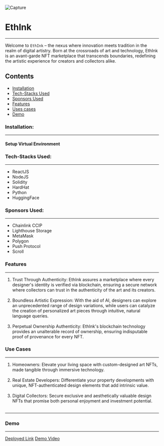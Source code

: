 ![Capture]()

# EthInk
---

Welcome to `EthInk` – the nexus where innovation meets tradition in the realm of digital artistry. Born at the crossroads of art and technology, EthInk is an avant-garde NFT marketplace that transcends boundaries, redefining the artistic experience for creators and collectors alike.

Contents
---

* [Installation](#installation)
* [Tech-Stacks Used](#tech-stacks-used)
* [Sponsors Used](#sponsors-used)
* [Features](#features)
* [Uses cases](#use-cases)
* [Demo](#demo)

### Installation:
---
#### Setup Virtual Environment



### Tech-Stacks Used:
---

- ReactJS
- NodeJS
- Solidity
- HardHat
- Python
- HuggingFace

### Sponsors Used:
---

- Chainlink CCIP
- Lighthouse Storage
- MetaMask
- Polygon
- Push Protocol
- Scroll


### Features
---
<ol>
  <li>
    Trust Through Authenticity: EthInk assures a marketplace where every designer's identity is verified via blockchain, ensuring a secure network where collectors can trust in the authenticity of the art and its creators.</li></br>
  <li>
   Boundless Artistic Expression: With the aid of AI, designers can explore an unprecedented range of design variations, while users can catalyze the creation of personalized art pieces through intuitive, natural language queries.
  </li></br>
  <li>
   Perpetual Ownership Authenticity: EthInk's blockchain technology provides an unalterable record of ownership, ensuring indisputable proof of provenance for every NFT.
  </li>
</ol>

### Use Cases
---
<ol>
<li>Homeowners: Elevate your living space with custom-designed art NFTs, made tangible through immersive technology.


</li></br>
<li>Real Estate Developers: Differentiate your property developments with unique, NFT-authenticated design elements that add intrinsic value.

</li></br>
<li>
Digital Collectors: Secure exclusive and aesthetically valuable design NFTs that promise both personal enjoyment and investment potential.
</li></br>
</ol>

--------
### Demo
---
[Deployed Link]()
[Demo Video]()

